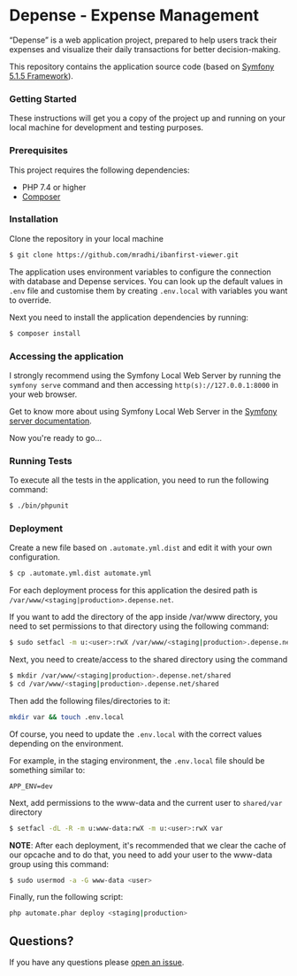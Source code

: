 # Depense - Expense Management

“Depense” is a web application project, prepared to help users track their expenses 
and visualize their daily transactions for better decision-making.

This repository contains the application source code (based on [Symfony 5.1.5 Framework](https://symfony.com/doc/5.1/index.html)).

### Getting Started

These instructions will get you a copy of the project up and running on 
your local machine for development and testing purposes.

### Prerequisites

This project requires the following dependencies:
* PHP 7.4 or higher
* [Composer](https://getcomposer.org/doc/00-intro.md#installation-linux-unix-osx)

### Installation

Clone the repository in your local machine

```bash
$ git clone https://github.com/mradhi/ibanfirst-viewer.git
```

The application uses environment variables to configure the connection with 
database and Depense services. 
You can look up the default values in `.env` file and customise them 
by creating `.env.local` with variables you want to override.

Next you need to install the application dependencies by running:

```bash
$ composer install
```

### Accessing the application

I strongly recommend using the Symfony Local Web Server by running the `symfony serve` 
command and then accessing `http(s)://127.0.0.1:8000` in your web browser.

Get to know more about using Symfony Local Web Server 
in the [Symfony server documentation](https://symfony.com/doc/5.1/setup/symfony_server.html). 

Now you're ready to go...

### Running Tests

To execute all the tests in the application, you need to run the following command:

```bash
$ ./bin/phpunit
```

### Deployment

Create a new file based on `.automate.yml.dist`
and edit it with your own configuration.

```bash
$ cp .automate.yml.dist automate.yml
```

For each deployment process for this application the desired path is
`/var/www/<staging|production>.depense.net`.

If you want to add the directory of the app inside /var/www directory, you need
to set permissions to that directory using the following command:

```bash
$ sudo setfacl -m u:<user>:rwX /var/www/<staging|production>.depense.net
```

Next, you need to create/access to the shared directory using the command

```bash
$ mkdir /var/www/<staging|production>.depense.net/shared
$ cd /var/www/<staging|production>.depense.net/shared
```

Then add the following files/directories to it:

```bash
mkdir var && touch .env.local
```

Of course, you need to update the `.env.local` with the correct
values depending on the environment.

For example, in the staging environment, the `.env.local` file should be something similar to:

```dotenv
APP_ENV=dev
```

Next, add permissions to the www-data and the current user to `shared/var` directory

```bash
$ setfacl -dL -R -m u:www-data:rwX -m u:<user>:rwX var
```

**NOTE**: After each deployment, it's recommended that we clear the cache of our opcache
and to do that,  you need to add your user to the www-data group using this command:

```bash
$ sudo usermod -a -G www-data <user>
```

Finally, run the following script:

```bash
php automate.phar deploy <staging|production>
```

## Questions?

If you have any questions please [open an issue](https://github.com/depense/depense/issues/new).
